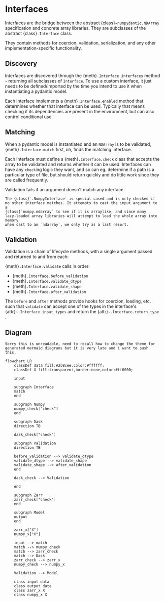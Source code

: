 # Interfaces

Interfaces are the bridge between the abstract {class}`~numpydantic.NDArray` specification
and concrete array libraries. They are subclasses of the abstract {class}`.Interface`
class.

They contain methods for coercion, validation, serialization, and any other 
implementation-specific functionality. 

## Discovery

Interfaces are discovered through the {meth}`.Interface.interfaces` method - 
returning all subclasses of `Interface`. To use a custom interface, it just
needs to be defined/imported by the time you intend to use it when instantiating
a pydantic model.

Each interface implements a {meth}`.Interface.enabled` method that determines
whether that interface can be used. Typically that means checking if its dependencies
are present in the environment, but can also control conditional use.

## Matching

When a pydantic model is instantiated and an `NDArray` is to be validated, 
{meth}`.Interface.match` first, uh, finds the matching interface.

Each interface must define a {meth}`.Interface.check` class that accepts the
array to be validated and returns whether it can be used. Interfaces can 
have any `check`ing logic they want, and so can eg. determine if a path 
is a particular type of file, but should return quickly and do little work 
since they are called frequently.

Validation fails if an argument doesn't match any interface.

```{note}
The {class}`.NumpyInterface` is special cased and is only checked if 
no other interface matches. It attempts to cast the input argument to a
{class}`numpy.ndarray` to see if it is arraylike, and since many 
lazy-loaded array libraries will attempt to load the whole array into memory
when cast to an `ndarray`, we only try as a last resort. 
```

## Validation

Validation is a chain of lifecycle methods, with a single argument passed and returned
to and from each:

{meth}`.Interface.validate` calls in order:

- {meth}`.Interface.before_validation`
- {meth}`.Interface.validate_dtype`
- {meth}`.Interface.validate_shape`
- {meth}`.Interface.after_validation`

The `before` and `after` methods provide hooks for coercion, loading, etc. such that
`validate` can accept one of the types in the interface's 
{attr}`~.Interface.input_types` and return the {attr}`~.Interface.return_type` .

## Diagram

```{todo}
Sorry this is unreadable, need to recall how to change the theme for 
generated mermaid diagrams but it is very late and i want to push this.
```

```{mermaid}
flowchart LR
    classDef data fill:#2b8cee,color:#ffffff;
    classDef X fill:transparent,border:none,color:#ff0000;

    input

    subgraph Interface
    match
    end

    subgraph Numpy
    numpy_check["check"]
    end

    subgraph Dask
    direction TB
    
    dask_check["check"]

    subgraph Validation
    direction TB
    
    before_validation --> validate_dtype
    validate_dtype --> validate_shape
    validate_shape --> after_validation
    end
    
    dask_check --> Validation

    end

    subgraph Zarr
    zarr_check["check"]
    end

    subgraph Model
    output
    end

    zarr_x["X"]
    numpy_x["X"]

    input --> match
    match --> numpy_check
    match --> zarr_check
    match --> Dask
    zarr_check --> zarr_x
    numpy_check --> numpy_x

    Validation --> Model

    class input data
    class output data
    class zarr_x X
    class numpy_x X
``` 
